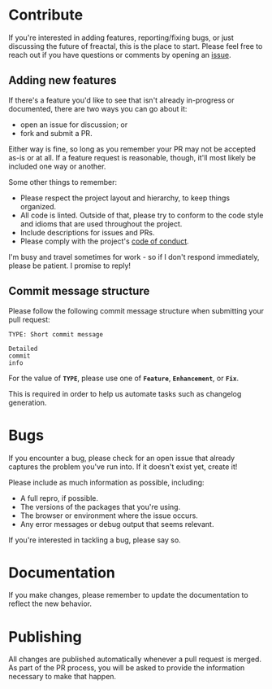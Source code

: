 # Contribute

If you're interested in adding features, reporting/fixing bugs, or just discussing the future of freactal, this is the place to start.  Please feel free to reach out if you have questions or comments by opening an [issue](https://github.com/FormidableLabs/freactal/issues).


## Adding new features

If there's a feature you'd like to see that isn't already in-progress or documented, there are two ways you can go about it:

- open an issue for discussion; or
- fork and submit a PR.

Either way is fine, so long as you remember your PR may not be accepted as-is or at all.  If a feature request is reasonable, though, it'll most likely be included one way or another.

Some other things to remember:

- Please respect the project layout and hierarchy, to keep things organized.
- All code is linted.  Outside of that, please try to conform to the code style and idioms that are used throughout the project.
- Include descriptions for issues and PRs.
- Please comply with the project's [code of conduct](./COC.md).

I'm busy and travel sometimes for work - so if I don't respond immediately, please be patient.  I promise to reply!

## Commit message structure

Please follow the following commit message structure when submitting your pull request:

    TYPE: Short commit message

    Detailed
    commit
    info

For the value of **`TYPE`**, please use one of **`Feature`**, **`Enhancement`**, or **`Fix`**.

This is required in order to help us automate tasks such as changelog generation.


# Bugs

If you encounter a bug, please check for an open issue that already captures the problem you've run into.  If it doesn't exist yet, create it!

Please include as much information as possible, including:

- A full repro, if possible.
- The versions of the packages that you're using.
- The browser or environment where the issue occurs.
- Any error messages or debug output that seems relevant.

If you're interested in tackling a bug, please say so.


# Documentation

If you make changes, please remember to update the documentation to reflect the new behavior.

# Publishing

All changes are published automatically whenever a pull request is merged.  As part of the PR process, you will be asked to provide the information necessary to make that happen.
